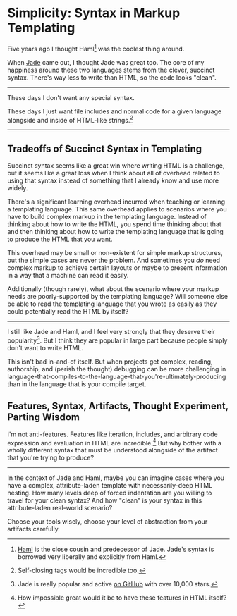 # Simplicity: Syntax in Markup Templating

Five years ago I thought Haml[^1] was the coolest thing around.

When [Jade](jade-lang.com/) came out, I thought Jade was great too.
The core of my happiness around these two languages stems from the clever,
succinct syntax. There's way less to write than HTML, so the code looks "clean".

---

These days I don't want any special syntax.

These days I just want file includes and normal code for a given language
alongside and inside of HTML-like strings.[^2]

---

## Tradeoffs of Succinct Syntax in Templating

Succinct syntax seems like a great win where writing HTML is a challenge,
but it seems like a great loss when I think about all of overhead related to
using that syntax instead of something that I already know and use more widely.

There's a significant learning overhead incurred when teaching or learning a
templating language. This same overhead applies to scenarios where you have to
build complex markup in the templating language. Instead of thinking about how to
write the HTML, you spend time thinking about that and then thinking about how to
write the templating language that is going to produce the HTML that you want.

This overhead may be small or non-existent for simple markup structures, but
the simple cases are never the problem. And sometimes you _do_ need complex markup
to achieve certain layouts or maybe to present information in a way that a machine
can read it easily.

Additionally (though rarely), what about the scenario where your markup needs
are poorly-supported by the templating language? Will someone else be able to
read the templating language that you wrote as easily as they could potentially
read the HTML by itself?

---

I still like Jade and Haml, and I feel very strongly that they deserve their
popularity[^3]. But I think they are popular in large part because people simply
don't want to write HTML.

This isn't bad in-and-of itself. But when projects get complex,
reading, authorship, and (perish the thought) debugging can be more challenging in
language-that-compiles-to-the-language-that-you're-ultimately-producing
than in the language that is your compile target.

## Features, Syntax, Artifacts, Thought Experiment, Parting Wisdom

I'm not anti-features. Features like iteration, includes, and arbitrary code
expression and evaluation in HTML are incredible.[^4] But why bother with a wholly
different syntax that must be understood alongside of the artifact that you're
trying to produce?

---

In the context of Jade and Haml, maybe you can imagine cases where you have a
complex, attribute-laden template with necessarily-deep HTML nesting. How many
levels deep of forced indentation are you willing to travel for your clean
syntax? And how "clean" is your syntax in this attribute-laden real-world
scenario?

Choose your tools wisely, choose your level of abstraction from your artifacts
carefully.


[^1]: [Haml](http://haml.info/) is the close cousin and predecessor of Jade. Jade's syntax is
      borrowed very liberally and explicitly from Haml.
[^2]: Self-closing tags would be incredible too.
[^3]: Jade is really popular and active [on GitHub](https://github.com/pugjs/jade)
      with over 10,000 stars.
[^4]: How ~~impossible~~ great would it be to have these features in HTML itself?
